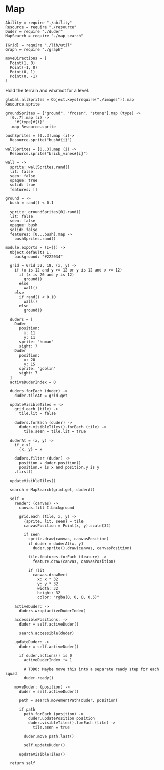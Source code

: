 Map
===
    Ability = require "./ability"
    Resource = require "./resource"
    Duder = require "./duder"
    MapSearch = require "./map_search"

    {Grid} = require "./lib/util"
    Graph = require "./graph"
    
    moveDirections = [
      Point(1, 0)
      Point(-1, 0)
      Point(0, 1)
      Point(0, -1)
    ]

Hold the terrain and whatnot for a level.

    global.allSprites = Object.keys(require("./images")).map Resource.sprite

    groundSprites = ["ground", "frozen", "stone"].map (type) ->
      [0..7].map (i) ->
        "#{type}#{i}"
      .map Resource.sprite

    bushSprites = [0..3].map (i)->
      Resource.sprite("bush#{i}")

    wallSprites = [0..3].map (i) ->
      Resource.sprite("brick_vines#{i}")

    wall = ->
      sprite: wallSprites.rand()
      lit: false
      seen: false
      opaque: true
      solid: true
      features: []

    ground = ->
      bush = rand() < 0.1

      sprite: groundSprites[0].rand()
      lit: false
      seen: false
      opaque: bush
      solid: false
      features: [0...bush].map ->
        bushSprites.rand()

    module.exports = (I={}) ->
      Object.defaults I,
        background: "#222034"

      grid = Grid 32, 18, (x, y) ->
        if (x is 12 and y >= 12 or y is 12 and x >= 12)
          if (x is 20 and y is 12)
            ground()
          else
            wall()
        else
          if rand() < 0.10
            wall()
          else
            ground()

      duders = [
        Duder
          position:
            x: 11
            y: 11
          sprite: "human"
          sight: 7
        Duder
          position:
            x: 20
            y: 15
          sprite: "goblin"
          sight: 7
      ]
      activeDuderIndex = 0

      duders.forEach (duder) ->
        duder.tileAt = grid.get

      updateVisibleTiles = ->
        grid.each (tile) ->
          tile.lit = false

        duders.forEach (duder) ->
          duder.visibleTiles().forEach (tile) ->
            tile.seen = tile.lit = true

      duderAt = (x, y) ->
        if x.x?
          {x, y} = x

        duders.filter (duder) ->
          position = duder.position()
          position.x is x and position.y is y
        .first()

      updateVisibleTiles()

      search = MapSearch(grid.get, duderAt)

      self =
        render: (canvas) ->
          canvas.fill I.background

          grid.each (tile, x, y) ->
            {sprite, lit, seen} = tile
            canvasPosition = Point(x, y).scale(32)

            if seen
              sprite.draw(canvas, canvasPosition)
              if duder = duderAt(x, y)
                duder.sprite().draw(canvas, canvasPosition)

              tile.features.forEach (feature) ->
                feature.draw(canvas, canvasPosition)

              if !lit
                canvas.drawRect
                  x: x * 32
                  y: y * 32
                  width: 32
                  height: 32
                  color: "rgba(0, 0, 0, 0.5)"

        activeDuder: ->
          duders.wrap(activeDuderIndex)

        accessiblePositions: ->
          duder = self.activeDuder()

          search.accessible(duder)

        updateDuder: ->
          duder = self.activeDuder()

          if duder.actions() is 0
            activeDuderIndex += 1

            # TODO: Maybe move this into a separate ready step for each squad
            duder.ready()

        moveDuder: (position) ->
          duder = self.activeDuder()

          path = search.movementPath(duder, position)

          if path
            path.forEach (position) ->
              duder.updatePosition position
              duder.visibleTiles().forEach (tile) ->
                tile.seen = true

            duder.move path.last()

            self.updateDuder()

          updateVisibleTiles()

      return self
